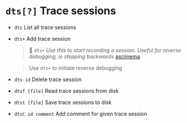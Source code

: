 <!-- TITLE: dts -->

#  `dts[?]` Trace sessions

- `dts` List all trace sessions
- `dts+` Add trace session
  > 🚀 `dts+` _Use this to start recording a session. Useful for reverse debugging, ie stepping backwards_ [asciinema](https://asciinema.org/a/uP1rrlpJu7xzq5pxLpYpZ7qVn)

  > Use `dts+` to initiate reverse debugging
- `dts-id` Delete trace session
- `dtsf [file]` Read trace sessions from disk
- `dtst [file]` Save trace sessions to disk
- `dtsC id comment` Add comment for given trace session

<p hidden>dts dts+ dts-id dtsf dtst dtsC</p>